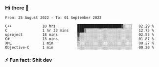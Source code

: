 ### Hi there 👋
<!--START_SECTION:waka-->

```text
From: 25 August 2022 - To: 01 September 2022

C++              10 hrs          ████████████████████▓░░░░   82.29 %
C                1 hr 33 mins    ███▒░░░░░░░░░░░░░░░░░░░░░   12.75 %
uproject         18 mins         ▓░░░░░░░░░░░░░░░░░░░░░░░░   02.53 %
C#               13 mins         ▒░░░░░░░░░░░░░░░░░░░░░░░░   01.87 %
XML              1 min           ░░░░░░░░░░░░░░░░░░░░░░░░░   00.27 %
Objective-C      1 min           ░░░░░░░░░░░░░░░░░░░░░░░░░   00.20 %
```

<!--END_SECTION:waka-->
<!--
**TG4LAaron/TG4LAaron** is a ✨ _special_ ✨ repository because its `README.md` (this file) appears on your GitHub profile.

Here are some ideas to get you started:

- 🔭 I’m currently working on ...
- 🌱 I’m currently learning ...
- 👯 I’m looking to collaborate on ...
- 🤔 I’m looking for help with ...
- 💬 Ask me about ...
- 📫 How to reach me: ...
- 😄 Pronouns: ...
- ⚡ Fun fact: ...
-->
### ⚡ Fun fact: Shit dev
